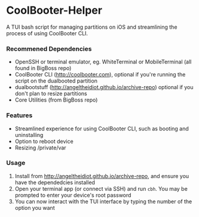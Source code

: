 # CoolBooter-Helper
A TUI bash script for managing partitions on iOS and streamlining the process of using CoolBooter CLI.

### Recommened Dependencies

- OpenSSH or terminal emulator, eg. WhiteTerminal or MobileTerminal (all found in BigBoss repo)
- CoolBooter CLI (http://coolbooter.com), optional if you're running the script on the dualbooted partition
- dualbootstuff (http://angeltheidiot.github.io/archive-repo) optional if you don't plan to resize partitions
- Core Utilities (from BigBoss repo)

### Features

- Streamlined experience for using CoolBooter CLI, such as booting and uninstalling
- Option to reboot device
- Resizing /private/var

### Usage

1. Install from http://angeltheidiot.github.io/archive-repo, and ensure you have the dependedcies installed
2. Open your terminal app (or connect via SSH) and run `cbh`. You may be prompted to enter your device's root password
3. You can now interact with the TUI interface by typing the number of the option you want
